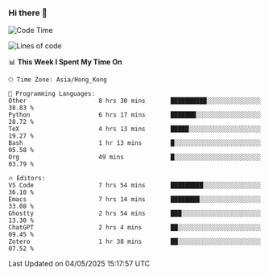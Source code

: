 ### Hi there 👋

<!--
**nicehiro/nicehiro** is a ✨ _special_ ✨ repository because its `README.md` (this file) appears on your GitHub profile.

Here are some ideas to get you started:

- 🔭 I’m currently working on ...
- 🌱 I’m currently learning ...
- 👯 I’m looking to collaborate on ...
- 🤔 I’m looking for help with ...
- 💬 Ask me about ...
- 📫 How to reach me: ...
- 😄 Pronouns: ...
- ⚡ Fun fact: ...
-->

<!--START_SECTION:waka-->
![Code Time](http://img.shields.io/badge/Code%20Time-613%20hrs%2029%20mins-blue)

![Lines of code](https://img.shields.io/badge/From%20Hello%20World%20I%27ve%20Written-1.7%20million%20lines%20of%20code-blue)

📊 **This Week I Spent My Time On** 

```text
🕑︎ Time Zone: Asia/Hong_Kong

💬 Programming Languages: 
Other                    8 hrs 30 mins       ██████████░░░░░░░░░░░░░░░   38.83 % 
Python                   6 hrs 17 mins       ███████░░░░░░░░░░░░░░░░░░   28.72 % 
TeX                      4 hrs 13 mins       █████░░░░░░░░░░░░░░░░░░░░   19.27 % 
Bash                     1 hr 13 mins        █░░░░░░░░░░░░░░░░░░░░░░░░   05.58 % 
Org                      49 mins             █░░░░░░░░░░░░░░░░░░░░░░░░   03.79 % 

🔥 Editors: 
VS Code                  7 hrs 54 mins       █████████░░░░░░░░░░░░░░░░   36.10 % 
Emacs                    7 hrs 14 mins       ████████░░░░░░░░░░░░░░░░░   33.08 % 
Ghostty                  2 hrs 54 mins       ███░░░░░░░░░░░░░░░░░░░░░░   13.30 % 
ChatGPT                  2 hrs 4 mins        ██░░░░░░░░░░░░░░░░░░░░░░░   09.45 % 
Zotero                   1 hr 38 mins        ██░░░░░░░░░░░░░░░░░░░░░░░   07.52 % 
```


 Last Updated on 04/05/2025 15:17:57 UTC
<!--END_SECTION:waka-->
